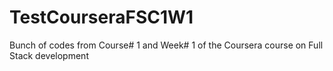 # TestCourseraFSC1W1
Bunch of codes from Course# 1 and Week# 1 of the Coursera course on Full Stack development

